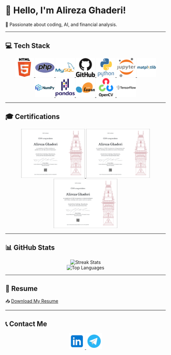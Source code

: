 # 👋 Hello, I'm Alireza Ghaderi!

🚀 Passionate about coding, AI, and financial analysis.

---

## 💻 Tech Stack
<p align="center">
  <a href="https://www.w3.org/html/" target="_blank"> <img src="https://raw.githubusercontent.com/devicons/devicon/master/icons/html5/html5-original-wordmark.svg" alt="HTML5" width="60" height="60"/> </a>
  <a href="https://www.php.net/" target="_blank"> <img src="https://github.com/devicons/devicon/blob/master/icons/php/php-original.svg" alt="PHP" width="60" height="60"/> </a>
  <a href="https://www.mysql.com/" target="_blank"> <img src="https://raw.githubusercontent.com/devicons/devicon/master/icons/mysql/mysql-original-wordmark.svg" alt="MySQL" width="60" height="60"/> </a>
  <a href="https://github.com/" target="_blank"> <img src="https://github.com/devicons/devicon/blob/master/icons/github/github-original-wordmark.svg" alt="GitHub" width="60" height="60"/> </a>
  <a href="https://www.python.org" target="_blank"> <img src="https://github.com/devicons/devicon/blob/master/icons/python/python-original-wordmark.svg" alt="Python" width="60" height="60"/> </a>
  <a href="https://jupyter.org/" target="_blank"> <img src="https://github.com/devicons/devicon/blob/master/icons/jupyter/jupyter-original-wordmark.svg" alt="Jupyter" width="60" height="60"/> </a>
  <a href="https://matplotlib.org/" target="_blank"> <img src="https://github.com/devicons/devicon/blob/master/icons/matplotlib/matplotlib-original-wordmark.svg" alt="Matplotlib" width="60" height="60"/> </a>
  <a href="https://numpy.org/" target="_blank"> <img src="https://github.com/devicons/devicon/blob/master/icons/numpy/numpy-original-wordmark.svg" alt="NumPy" width="60" height="60"/> </a>
  <a href="https://pandas.pydata.org/" target="_blank"> <img src="https://github.com/devicons/devicon/blob/master/icons/pandas/pandas-original-wordmark.svg" alt="Pandas" width="60" height="60"/> </a>
  <a href="https://scikit-learn.org/" target="_blank"> <img src="https://github.com/devicons/devicon/blob/master/icons/scikitlearn/scikitlearn-original.svg" alt="Scikit-Learn" width="60" height="60"/> </a>
  <a href="https://opencv.org/" target="_blank"> <img src="https://github.com/devicons/devicon/blob/master/icons/opencv/opencv-original-wordmark.svg" alt="OpenCV" width="60" height="60"/> </a>
  <a href="https://www.tensorflow.org/" target="_blank"> <img src="https://github.com/devicons/devicon/blob/master/icons/tensorflow/tensorflow-line-wordmark.svg" alt="TensorFlow" width="60" height="60"/> </a>
</p>

---

## 🎓 Certifications
<p align="center">
  <a href="https://cs50.harvard.edu/certificates/a166b4ae-e7ab-4dc0-a12a-350aabbc8596" target="_blank"> <img src="CS50x.png" alt="CS50x" width="200"/> </a>
  <a href="https://cs50.harvard.edu/certificates/b1130285-793a-4c26-8eff-27264aa716c4" target="_blank"> <img src="CS50P.png" alt="CS50p" width="200"/> </a>
  <a href="https://certificates.cs50.io/3b0e6e15-42ce-47ac-b703-1c6cbf07d9f5.pdf?size=letter" target="_blank"> <img src="CS50AI.png" alt="CS50AI" width="200"/> </a>
</p>

---

## 📊 GitHub Stats
<p align="center">
  <img src="https://github-readme-streak-stats.herokuapp.com/?user=AGH11&theme=chartreuse-dark&hide_border=false" alt="Streak Stats"/>
  <br>
  <img src="https://github-readme-stats.vercel.app/api/top-langs/?username=AGH11&layout=donut&theme=chartreuse-dark&hide_border=false" alt="Top Languages"/>
</p>

---

## 📄 Resume
📥 [Download My Resume](resume.pdf)

---

## 📞 Contact Me
<p align="center">
  <a href="https://www.linkedin.com/in/alireza-ghaderi-30998622a/" target="_blank"> <img src="linkedin.png" alt="LinkedIn" width="50"/> </a>
  <a href="https://t.me/Pylieza" target="_blank"> <img src="telegram.png" alt="Telegram" width="50"/> </a>
</p>
